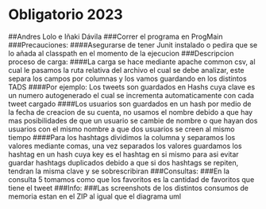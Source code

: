 # Obligatorio 2023
##Andres Lolo e Iñaki Dávila
###Correr el programa en ProgMain
###Precauciones:
####Asegurarse de tener Junit instalado o pedira que se lo añada al classpath en el momento de la ejecucion
###Descripcion proceso de carga:
####La carga se hace mediante apache common csv, al cual le pasamos la ruta relativa del archivo el cual se debe analizar, este separa los campos por columnas y los vamos guardando en los distintos TADS
####Por ejemplo: Los tweets son guardados en Hashs cuya clave es un numero autogenerado el cual se incrementa automaticamente con cada tweet cargado
####Los usuarios son guardados en un hash por medio de la fecha de creacion de su cuenta, no usamos el nombre debido a que hay mas posibilidades de que un usuario se cambie de nombre o que hayan dos usuarios con el mismo nombre a que dos usuarios se creen al mismo tiempo
####Para los hashtags dividimos la columna y separamos los valores mediante comas, una vez separados los valores guardamos los hashtag en un hash cuya key es el hashtag en si mismo para asi evitar guardar hashtags duplicados debido a que si dos hashtags se repiten, tendran la misma clave y se sobrescribiran
###Consultas:
###En la consulta 5 tomamos como que los favoritos es la cantidad de favoritos que tiene el tweet
###Info:
###Las screenshots de los distintos consumos de memoria estan en el ZIP al igual que el diagrama uml

